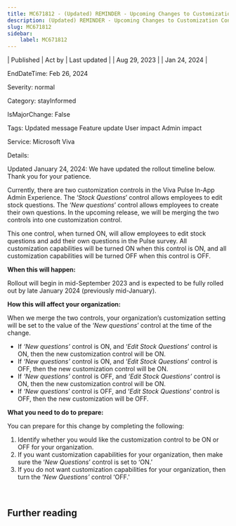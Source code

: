 ```yaml
---
title: MC671812 - (Updated) REMINDER - Upcoming Changes to Customization Controls in Viva Pulse In-App Experience
description: (Updated) REMINDER - Upcoming Changes to Customization Controls in Viva Pulse In-App Experience
slug: MC671812
sidebar:
    label: MC671812
---
```


| Published | Act by | Last updated |
| Aug 29, 2023 |  | Jan 24, 2024 |

EndDateTime: Feb 26, 2024

Severity: normal

Category: stayInformed

IsMajorChange: False

Tags: Updated message Feature update User impact Admin impact

Service: Microsoft Viva

Details: 

<p>Updated January 24, 2024: We have updated the rollout timeline below. Thank you for your patience.</p><p>Currently, there are two customization controls in the Viva Pulse In-App Admin Experience. The ‘<i>Stock Questions</i>’ control allows employees to edit stock questions. The ‘<i>New questions</i>’ control allows employees to create their own questions. In the upcoming release, we will be merging the two controls into one customization control. </p><p>This one control, when turned ON, will allow employees to edit stock questions and add their own questions in the Pulse survey. All customization capabilities will be turned ON when this control is ON, and all customization capabilities will be turned OFF when this control is OFF.&nbsp;&nbsp;<br></p><p><b>When this will happen:</b></p><p>Rollout will begin in mid-September 2023 and is expected to be fully rolled out by late January 2024 (previously mid-January).</p><p><b>How this will affect your organization:</b><br></p><p>When we merge the two controls, your organization’s customization setting will be set to the value of the ‘<i>New questions</i>’ control at the time of the change.</p><ul><li>If <i>‘New questions’</i> control is ON, and ‘<i>Edit Stock Questions</i>’ control is ON, then the new customization control will be ON.</li><li>If <i>‘New questions’</i> control is ON, and ‘<i>Edit Stock Questions</i>’ control is OFF, then the new customization control will be ON.</li><li>If <i>‘New questions’</i> control is OFF, and <i>‘Edit Stock Questions’</i> control is ON, then the new customization control will be ON.&nbsp;</li><li>If <i>‘New questions</i>’ control is&nbsp;OFF, and ‘<i>Edit Stock Questions</i>’ control is OFF, then the new customization will be OFF.&nbsp; &nbsp;</li></ul><p><b>What you need to do to prepare:</b></p><p>You can prepare for this change by completing the following:</p><ol><li>Identify whether you would like the customization control to be ON or OFF for your organization.</li><li>If you want customization capabilities for your organization, then make sure the ‘<i>New Questions</i>’ control is set to ‘ON.’</li><li>If you do not want customization capabilities for your organization, then turn the ‘<i>New Questions’</i> control ‘OFF.'</li></ol><p><br></p>

## Further reading
